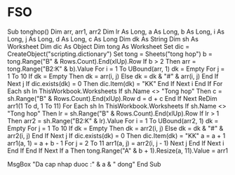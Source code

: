 # FSO
Sub tonghop()
Dim arr, arr1, arr2
Dim lr As Long, a As Long, b As Long, i As Long, j As Long, d As Long, c As Long
Dim dk As String
Dim sh As Worksheet
Dim dic As Object
Dim tong As Worksheet
Set dic = CreateObject("scripting.dictionary")
Set tong = Sheets("tong hop")
b = tong.Range("B" & Rows.Count).End(xlUp).Row
If b > 2 Then
   arr = tong.Range("B2:K" & b).Value
   For i = 1 To UBound(arr, 1)
     dk = Empty
      For j = 1 To 10
          If dk = Empty Then
             dk = arr(i, j)
          Else
             dk = dk & "#" & arr(i, j)
          End If
      Next j
      If dic.exists(dk) = 0 Then
         dic.Item(dk) = "KK"
      End If
  Next i
End If
For Each sh In ThisWorkbook.Worksheets
    If sh.Name <> "Tong hop" Then
        c = sh.Range("B" & Rows.Count).End(xlUp).Row
        d = d + c
    End If
Next
ReDim arr1(1 To d, 1 To 11)
For Each sh In ThisWorkbook.Worksheets
    If sh.Name <> "Tong hop" Then
       lr = sh.Range("B" & Rows.Count).End(xlUp).Row
       If lr > 1 Then
          arr2 = sh.Range("B2:K" & lr).Value
         For i = 1 To UBound(arr2, 1)
                dk = Empty
                For j = 1 To 10
                  If dk = Empty Then
                     dk = arr2(i, j)
                  Else
                     dk = dk & "#" & arr2(i, j)
                  End If
                Next j
                If dic.exists(dk) = 0 Then
                dic.Item(dk) = "KK"
                a = a + 1
                arr1(a, 1) = a + b - 1
                  For j = 2 To 11
                    arr1(a, j) = arr2(i, j - 1)
                  Next j
                End If
        Next i
      End If
   End If
Next
    If a Then tong.Range("A" & b + 1).Resize(a, 11).Value = arr1

MsgBox "Da cap nhap duoc :" & a & " dong"
End Sub
